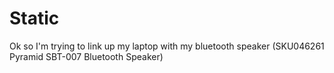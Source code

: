 # Static
Ok so I'm trying to link up my laptop with my bluetooth speaker (SKU046261 Pyramid SBT-007 Bluetooth Speaker)
